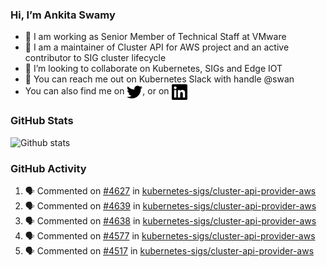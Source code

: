 ### Hi, I’m Ankita Swamy

- 💼 I am working as Senior Member of Technical Staff at VMware
- 👀 I am a maintainer of Cluster API for AWS project and an active contributor to SIG cluster lifecycle
- 💞️ I’m looking to collaborate on Kubernetes, SIGs and Edge IOT
- 💬 You can reach me out on Kubernetes Slack with handle @swan
- You can also find me on <a href="https://twitter.com/SwamyAnkita" target="blank"><img align="center" src="https://raw.githubusercontent.com/Ankitasw/Ankitasw/master/svg/twitter.svg" alt="Ankitasw" height="25" width="25" color="#1DA1f2" /></a>, or on <a href="https://www.linkedin.com/in/Ankitaswamy/" target="blank"><img align="center" src="https://raw.githubusercontent.com/Ankitasw/Ankitasw/master/svg/linkedin.svg" alt="Ankitasw" height="25" width="25" /></a>

### GitHub Stats
![Github stats](https://github-readme-stats.vercel.app/api?username=Ankitasw&count_private=true&show_icons=true&theme=tokyonight)

### GitHub Activity 
<!--START_SECTION:activity-->
1. 🗣 Commented on [#4627](https://github.com/kubernetes-sigs/cluster-api-provider-aws/pull/4627#issuecomment-1818351177) in [kubernetes-sigs/cluster-api-provider-aws](https://github.com/kubernetes-sigs/cluster-api-provider-aws)
2. 🗣 Commented on [#4639](https://github.com/kubernetes-sigs/cluster-api-provider-aws/pull/4639#issuecomment-1818329885) in [kubernetes-sigs/cluster-api-provider-aws](https://github.com/kubernetes-sigs/cluster-api-provider-aws)
3. 🗣 Commented on [#4638](https://github.com/kubernetes-sigs/cluster-api-provider-aws/pull/4638#issuecomment-1814387621) in [kubernetes-sigs/cluster-api-provider-aws](https://github.com/kubernetes-sigs/cluster-api-provider-aws)
4. 🗣 Commented on [#4577](https://github.com/kubernetes-sigs/cluster-api-provider-aws/pull/4577#issuecomment-1812599718) in [kubernetes-sigs/cluster-api-provider-aws](https://github.com/kubernetes-sigs/cluster-api-provider-aws)
5. 🗣 Commented on [#4517](https://github.com/kubernetes-sigs/cluster-api-provider-aws/issues/4517#issuecomment-1812596308) in [kubernetes-sigs/cluster-api-provider-aws](https://github.com/kubernetes-sigs/cluster-api-provider-aws)
<!--END_SECTION:activity-->
